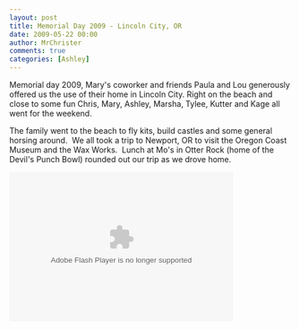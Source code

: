 ```yaml
---
layout: post
title: Memorial Day 2009 - Lincoln City, OR
date: 2009-05-22 00:00
author: MrChrister
comments: true
categories: [Ashley]
---
```

<p>Memorial day 2009, Mary's coworker and friends Paula and Lou generously offered us the use of their home in Lincoln City.  Right on the beach and close to some fun Chris, Mary, Ashley, Marsha, Tylee, Kutter and Kage all went for the weekend.</p>
<p>The family went to the beach to fly kits, build castles and some general horsing around.  We all took a trip to Newport, OR to visit the Oregon Coast Museum and the Wax Works.  Lunch at Mo's in Otter Rock (home of the Devil's Punch Bowl) rounded out our trip as we drove home.</p>
<p><embed height="267" width="400" pluginspage="http://www.macromedia.com/go/getflashplayer" flashvars="host=picasaweb.google.com&amp;hl=en_US&amp;feat=flashalbum&amp;RGB=0x000000&amp;feed=http%3A%2F%2Fpicasaweb.google.com%2Fdata%2Ffeed%2Fapi%2Fuser%2Fwyseguys%2Falbumid%2F5339991175147440737%3Falt%3Drss%26kind%3Dphoto%26authkey%3DGv1sRgCNSLkuLK8Oz-iAE%26hl%3Den_US" src="http://picasaweb.google.com/s/c/bin/slideshow.swf" type="application/x-shockwave-flash" /> </p>

